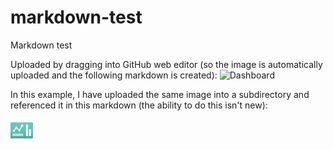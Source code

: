 # markdown-test
Markdown test

Uploaded by dragging into GitHub web editor (so the image is automatically uploaded and the following markdown is created):
![Dashboard](https://user-images.githubusercontent.com/4710174/155334519-87dabc32-b887-4eb9-8d75-1c732f167112.svg)

In this example, I have uploaded the same image into a subdirectory and referenced it in this markdown (the ability to do this isn't new):

![](Dashboard.svg)
